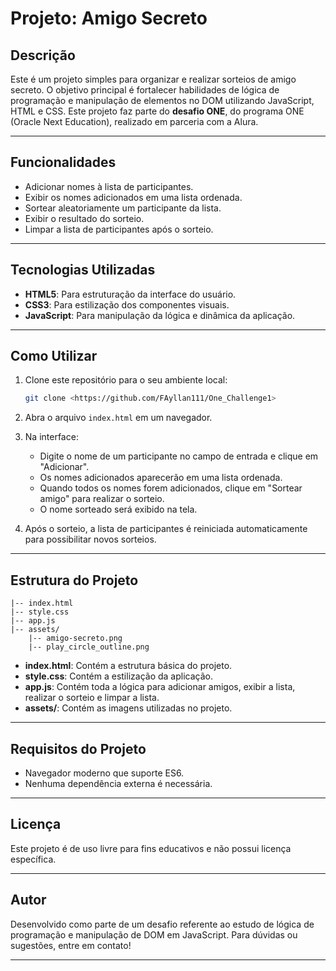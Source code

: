 # Projeto: Amigo Secreto

## Descrição
Este é um projeto simples para organizar e realizar sorteios de amigo secreto. O objetivo principal é fortalecer habilidades de lógica de programação e manipulação de elementos no DOM utilizando JavaScript, HTML e CSS. Este projeto faz parte do **desafio ONE**, do programa ONE (Oracle Next Education), realizado em parceria com a Alura.

---

## Funcionalidades
- Adicionar nomes à lista de participantes.
- Exibir os nomes adicionados em uma lista ordenada.
- Sortear aleatoriamente um participante da lista.
- Exibir o resultado do sorteio.
- Limpar a lista de participantes após o sorteio.

---

## Tecnologias Utilizadas
- **HTML5**: Para estruturação da interface do usuário.
- **CSS3**: Para estilização dos componentes visuais.
- **JavaScript**: Para manipulação da lógica e dinâmica da aplicação.

---

## Como Utilizar
1. Clone este repositório para o seu ambiente local:
   ```bash
   git clone <https://github.com/FAyllan111/One_Challenge1>
   ```

2. Abra o arquivo `index.html` em um navegador.

3. Na interface:
   - Digite o nome de um participante no campo de entrada e clique em "Adicionar".
   - Os nomes adicionados aparecerão em uma lista ordenada.
   - Quando todos os nomes forem adicionados, clique em "Sortear amigo" para realizar o sorteio.
   - O nome sorteado será exibido na tela.

4. Após o sorteio, a lista de participantes é reiniciada automaticamente para possibilitar novos sorteios.

---

## Estrutura do Projeto

```
|-- index.html
|-- style.css
|-- app.js
|-- assets/
    |-- amigo-secreto.png
    |-- play_circle_outline.png
```

- **index.html**: Contém a estrutura básica do projeto.
- **style.css**: Contém a estilização da aplicação.
- **app.js**: Contém toda a lógica para adicionar amigos, exibir a lista, realizar o sorteio e limpar a lista.
- **assets/**: Contém as imagens utilizadas no projeto.

---

## Requisitos do Projeto
- Navegador moderno que suporte ES6.
- Nenhuma dependência externa é necessária.


---

## Licença
Este projeto é de uso livre para fins educativos e não possui licença específica.

---

## Autor
Desenvolvido como parte de um desafio referente ao estudo de lógica de programação e manipulação de DOM em JavaScript. Para dúvidas ou sugestões, entre em contato!

---


